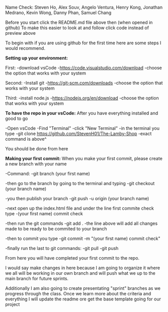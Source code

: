 Name Check:
Steven Ho,
Alex Souv,
Angelo Ventura,
Henry Kong,
Jonathan Medrano,
Kevin Wong,
Danny Phan,
Samuel Chang

Before you start click the README.md file above then (when opened in github)
To make this easier to look at and follow click code instead of preview above

To begin with if you are using github for the first time here are some steps I would recommend.

**Setting up your environment:**

First:
-download vsCode
-<https://code.visualstudio.com/download>
-choose the option that works with your system

Second:
-Install git
-<https://git-scm.com/downloads>
-choose the option that works with your system

Third:
-install node.js
-<https://nodejs.org/en/download>
-choose the option that works with your system

**To have the repo in your vsCode:**
After you have everything installed and good to go

-Open vsCode
-Find "Terminal"
-click "New Terminal"
-in the terminal you type
  -git clone https://github.com/StevenH01/The-Lamby-Shop
  -exact command is above^

You should be done from here

**Making your first commit:**
When you make your first commit, please create a new branch with your name

-Command:
  -git branch (your first name)
  
-then go to the branch by going to the terminal and typing
  -git checkout (your branch name)
  
-you then publish your branch
 -git push -u origin (your branch name)

-next open up the index.html file and under the line first commite check type
  -(your first name) commit check
  
-then run the git commands
  -git add .
  -the line above will add all changes made to be ready to be commited to your branch
  
-then to commit you type
  -git commit -m "(your first name) commit check"
  
-finally run the last to git commands:
  -git pull
  -git push

From here you will have completed your first commit to the repo.

I would say make changes in here because I am going to organize it where we all will be working in our own branch and will push what we up to the main branch for future sprints.

Additionally I am also going to create presentating "sprint" branches as we progress through the class.
Once we learn more about the criteria and everything I will update the readme ore get the base template going for our project
